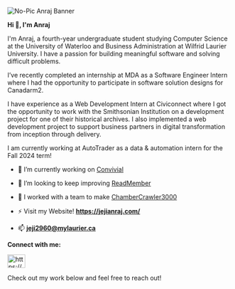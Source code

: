 ![No-Pic Anraj Banner](https://user-images.githubusercontent.com/86089564/189836134-405c7c5a-771e-4964-bffe-3c1ad15d5c8a.png)

**Hi 👋, I'm Anraj**

I'm Anraj, a fourth-year undergraduate student studying Computer Science at the University of Waterloo and Business Administration at Wilfrid Laurier University. I have a passion for building meaningful software and solving difficult problems.

I’ve recently completed an internship at MDA as a Software Engineer Intern where I had the opportunity to participate in software solution designs for Canadarm2.

I have experience as a Web Development Intern at Civiconnect where I got the opportunity to work with the Smithsonian Institution on a development project for one of their historical archives. I also implemented a web development project to support business partners in digital transformation from inception through delivery.

I am currently working at AutoTrader as a data & automation intern for the Fall 2024 term!

 

- 🔭 I’m currently working on [Convivial](https://github.com/Anraj-J/Convivial)

- 👯 I’m looking to keep improving [ReadMember](https://github.com/Anraj-J/ReadMember)

- 🤝 I worked with a team to make [ChamberCrawler3000](https://github.com/Anraj-J/DungeonCrawlerRPG)

- ⚡ Visit my Website! **https://jejianraj.com/**
   
- 📫 **jeji2960@mylaurier.ca**

**Connect with me:** 

<p align="left">
<a href="https://www.linkedin.com/in/jejianraj/" target="blank"><img align="center" src="https://raw.githubusercontent.com/rahuldkjain/github-profile-readme-generator/master/src/images/icons/Social/linked-in-alt.svg" alt="https://www.linkedin.com/in/jejianraj/" height="30" width="40" /></a>
</p>

Check out my work below and feel free to reach out! 


<!--
**Anraj-J/Anraj-J** is a ✨ _special_ ✨ repository because its `README.md` (this file) appears on your GitHub profile.

Here are some ideas to get you started:

- 🔭 I’m currently working on ...
- 🌱 I’m currently learning ...
- 👯 I’m looking to collaborate on ...
- 🤔 I’m looking for help with ...
- 💬 Ask me about ...
- 📫 How to reach me: ...
- 😄 Pronouns: ...
- ⚡ Fun fact: ...
-->
